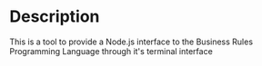 # Description
This is a tool to provide a Node.js interface to the Business Rules Programming Language through it's terminal interface
